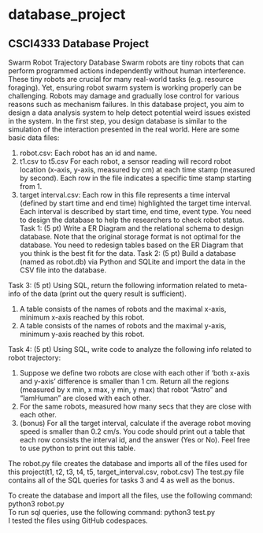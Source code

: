 # database_project

## CSCI4333 Database Project
Swarm Robot Trajectory Database
Swarm robots are tiny robots that can perform programmed actions independently without human interference. These tiny robots are crucial for many
real-world tasks (e.g. resource foraging). Yet, ensuring robot swarm system is
working properly can be challenging. Robots may damage and gradually lose
control for various reasons such as mechanism failures.
In this database project, you aim to design a data analysis system to help
detect potential weird issues existed in the system. In the first step, you design
database is similar to the simulation of the interaction presented in the real
world. Here are some basic data files:
1. robot.csv: Each robot has an id and name.
2. t1.csv to t5.csv For each robot, a sensor reading will record robot location
(x-axis, y-axis, measured by cm) at each time stamp (measured by second).
Each row in the file indicates a specific time stamp starting from 1.
3. target interval.csv: Each row in this file represents a time interval (defined by start time and end time) highlighted the target time interval.
Each interval is described by start time, end time, event type.
You need to design the database to help the researchers to check robot status.
Task 1: (5 pt) Write a ER Diagram and the relational schema to design
database. Note that the original storage format is not optimal for the database.
You need to redesign tables based on the ER Diagram that you think is the best
fit for the data.
Task 2: (5 pt) Build a database (named as robot.db) via Python and SQLite
and import the data in the CSV file into the database.

Task 3: (5 pt) Using SQL, return the following information related to meta-info
of the data (print out the query result is sufficient).
1. A table consists of the names of robots and the maximal x-axis, minimum
x-axis reached by this robot.
2. A table consists of the names of robots and the maximal y-axis, minimum
y-axis reached by this robot.

Task 4: (5 pt) Using SQL, write code to analyze the following info related to
robot trajectory:
1. Suppose we define two robots are close with each other if ‘both x-axis and
y-axis’ difference is smaller than 1 cm. Return all the regions (measured
by x min, x max, y min, y max) that robot “Astro” and “IamHuman”
are closed with each other.
2. For the same robots, measured how many secs that they are close with
each other.
3. (bonus) For all the target interval, calculate if the average robot moving
speed is smaller than 0.2 cm/s. You code should print out a table that
each row consists the interval id, and the answer (Yes or No). Feel free to
use python to print out this table.

The robot.py file creates the database and imports all of the files used for this project(t1, t2, t3, t4, t5, target_interval.csv, robot.csv)
The test.py file contains all of the SQL queries for tasks 3 and 4 as well as the bonus.

To create the database and import all the files, use the following command: python3 robot.py\
To run sql queries, use the following command: python3 test.py\
I tested the files using GitHub codespaces.
